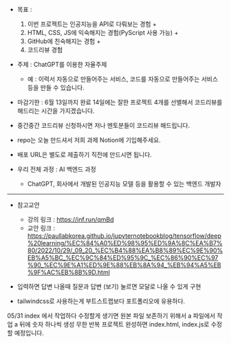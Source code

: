 -   목표 :

    1. 이번 프로젝트는 인공지능을 API로 다뤄보는 경험 +
    2. HTML, CSS, JS에 익숙해지는 경험(PyScript 사용 가능) +
    3. GitHub에 친숙해지는 경험 +
    4. 코드리뷰 경험

-   주제 : ChatGPT를 이용한 자율주제

    -   예 : 이력서 자동으로 만들어주는 서비스, 코드를 자동으로 만들어주는 서비스 등을 만들 수 있습니다.

-   마감기한 : 6월 13일까지 완료 14일에는 잘한 프로젝트 4개를 선별해서 코드리뷰를 해드리는 시간을 가지겠습니다.

-   중간중간 코드리뷰 신청하시면 저나 멘토분들이 코드리뷰 해드립니다.

-   repo는 오늘 만드셔서 저희 과제 Notion에 기입해주세요.

-   배포 URL은 별도로 제출하기 직전에 만드시면 됩니다.

-   우리 전체 과정 : AI 백엔드 과정
    -   ChatGPT, 회사에서 개발된 인공지능 모델 등을 활용할 수 있는 백엔드 개발자

---

-   참고교안

    -   강의 링크 : https://inf.run/qmBd
    -   교안 링크 : https://paullabkorea.github.io/jupyternotebookblog/tensorflow/deep%20learning/%EC%84%A0%ED%98%95%ED%9A%8C%EA%B7%80/2022/10/29/_09_20_%EC%B4%88%EA%B8%89%EC%9E%90%EB%A5%BC_%EC%9C%84%ED%95%9C_%EC%86%90%EC%97%90_%EC%9E%A1%ED%9E%88%EB%8A%94_%EB%94%A5%EB%9F%AC%EB%8B%9D.html

-   입력하면 답변 나올때 질문과 답변 (보기) 눌르면 모달로 나올 수 있게 구현

-   tailwindcss로 사용하는게 부트스트랩보다 포트폴리오에 유용하다.


05/31
index 에서 작업하다 수정할게 생기면 원본 파일 보존하기 위해서
a 파일에서 작업 
a 뒤에 숫자 하나씩 생성
무한 반복
프로젝트 완성하면 index.html, index.js로 수정할 예정입니다.
